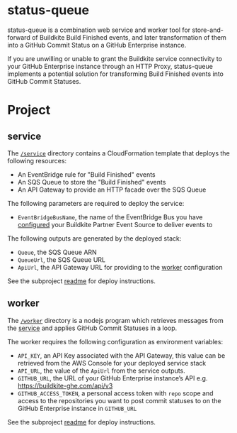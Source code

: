 # status-queue

status-queue is a combination web service and worker tool for store-and-forward
of Buildkite Build Finished events, and later transformation of them into a
GitHub Commit Status on a GitHub Enterprise instance.

If you are unwilling or unable to grant the Buildkite service connectivity to
your GitHub Enterprise instance through an HTTP Proxy, status-queue implements a
potential solution for transforming Build Finished events into GitHub Commit
Statuses.

# Project

## service

The [`/service`](service) directory contains a CloudFormation template that
deploys the following resources:

* An EventBridge rule for "Build Finished" events
* An SQS Queue to store the "Build Finished" events
* An API Gateway to provide an HTTP facade over the SQS Queue

The following parameters are required to deploy the service:

* `EventBridgeBusName`, the name of the EventBridge Bus you have [configured](https://buildkite.com/docs/integrations/amazon-eventbridge#configuring) your Buildkite Partner Event Source to deliver events to

The following outputs are generated by the deployed stack:

* `Queue`, the SQS Queue ARN
* `QueueUrl`, the SQS Queue URL
* `ApiUrl`, the API Gateway URL for providing to the [worker](#worker) configuration

See the subproject [readme](service#deploying) for deploy instructions.

## worker

The [`/worker`](worker) directory is a nodejs program which retrieves messages
from the [service](#service) and applies GitHub Commit Statuses in a loop.

The worker requires the following configuration as environment variables:

* `API_KEY`, an API Key associated with the API Gateway, this value can be retrieved from the AWS Console for your deployed service stack
* `API_URL`, the value of the `ApiUrl` from the service outputs.
* `GITHUB_URL`, the URL of your GitHub Enterprise instance’s API e.g. https://buildkite-ghe.com/api/v3
* `GITHUB_ACCESS_TOKEN`, a personal access token with `repo` scope and access to the repositories you want to post commit statuses to on the GitHub Enterprise instance in `GITHUB_URL`

See the subproject [readme](worker#deploying) for deploy instructions.

